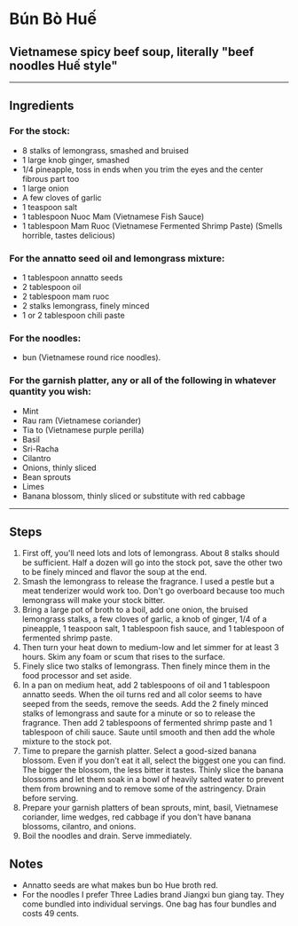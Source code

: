 # Bún Bò Huế

## Vietnamese spicy beef soup, literally "beef noodles Huế style"

---

## Ingredients

### For the stock:

*  8 stalks of lemongrass, smashed and bruised
* 1 large knob ginger, smashed
* 1/4 pineapple, toss in ends when you trim the eyes and the center fibrous part too
* 1 large onion
* A few cloves of garlic
* 1 teaspoon salt
* 1 tablespoon Nuoc Mam (Vietnamese Fish Sauce) 
* 1 tablespoon Mam Ruoc (Vietnamese Fermented Shrimp Paste) (Smells horrible, tastes delicious)

### For the annatto seed oil and lemongrass mixture:

* 1 tablespoon annatto seeds
* 2 tablespoon oil
* 2 tablespoon mam ruoc
* 2 stalks lemongrass, finely minced
* 1 or 2 tablespoon chili paste

### For the noodles:

* bun (Vietnamese round rice noodles). 

### For the garnish platter, any or all of the following in whatever quantity you wish:

* Mint
* Rau ram (Vietnamese coriander)
* Tia to (Vietnamese purple perilla)
* Basil
* Sri-Racha
* Cilantro
* Onions, thinly sliced
* Bean sprouts
* Limes
* Banana blossom, thinly sliced or substitute with red cabbage


---

## Steps

1.  First off, you'll need lots and lots of lemongrass. About 8 stalks should be sufficient. Half a dozen will go into the stock pot, save the other two to be finely minced and flavor the soup at the end.
2.  Smash the lemongrass to release the fragrance. I used a pestle but a meat tenderizer would work too. Don't go overboard because too much lemongrass will make your stock bitter.
3.  Bring a large pot of broth to a boil, add one onion, the bruised lemongrass stalks, a few cloves of garlic, a knob of ginger, 1/4 of a pineapple, 1 teaspoon salt, 1 tablespoon fish sauce, and 1 tablespoon of fermented shrimp paste.
4.  Then turn your heat down to medium-low and let simmer for at least 3 hours. Skim any foam or scum that rises to the surface.
5.  Finely slice two stalks of lemongrass. Then finely mince them in the food processor and set aside.
6.  In a pan on medium heat, add 2 tablespoons of oil and 1 tablespoon annatto seeds. When the oil turns red and all color seems to have seeped from the seeds, remove the seeds. Add the 2 finely minced stalks of lemongrass and saute for a minute or so to release the fragrance. Then add 2 tablespoons of fermented shrimp paste and 1 tablespoon of chili sauce. Saute until smooth and then add the whole mixture to the stock pot.
7.  Time to prepare the garnish platter. Select a good-sized banana blossom. Even if you don't eat it all, select the biggest one you can find. The bigger the blossom, the less bitter it tastes. Thinly slice the banana blossoms and let them soak in a bowl of heavily salted water to prevent them from browning and to remove some of the astringency. Drain before serving.
8.  Prepare your garnish platters of bean sprouts, mint, basil, Vietnamese coriander, lime wedges, red cabbage if you don't have banana blossoms, cilantro, and onions.
9.  Boil the noodles and drain. Serve immediately. 


## Notes

* Annatto seeds are what makes bun bo Hue broth red.
* For the noodles I prefer Three Ladies brand Jiangxi bun giang tay. They come bundled into individual servings. One bag has four bundles and costs 49 cents.
